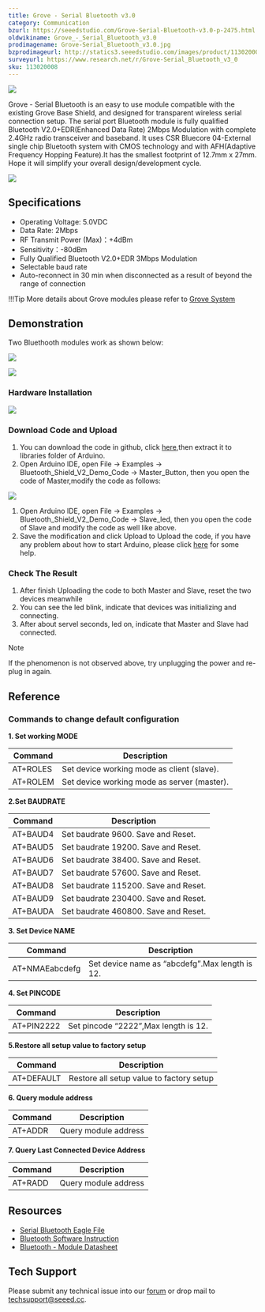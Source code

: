 ```yaml
---
title: Grove - Serial Bluetooth v3.0
category: Communication
bzurl: https://seeedstudio.com/Grove-Serial-Bluetooth-v3.0-p-2475.html
oldwikiname: Grove_-_Serial_Bluetooth_v3.0‏‎
prodimagename: Grove-Serial_Bluetooth_v3.0.jpg
bzprodimageurl: http://statics3.seeedstudio.com/images/product/113020008 1.jpg
surveyurl: https://www.research.net/r/Grove-Serial_Bluetooth_v3_0
sku: 113020008
---
```


![](https://raw.githubusercontent.com/SeeedDocument/Grove-Serial_Bluetooth_v3.0/master/img/Grove-Serial_Bluetooth_v3.0.jpg)

Grove - Serial Bluetooth is an easy to use module compatible with the existing Grove Base Shield, and designed for transparent wireless serial connection setup. The serial port Bluetooth module is fully qualified Bluetooth V2.0+EDR(Enhanced Data Rate) 2Mbps Modulation with complete 2.4GHz radio transceiver and baseband. It uses CSR Bluecore 04-External single chip Bluetooth system with CMOS technology and with AFH(Adaptive Frequency Hopping Feature).It has the smallest footprint of 12.7mm x 27mm. Hope it will simplify your overall design/development cycle.

[![](https://raw.githubusercontent.com/SeeedDocument/common/master/Get_One_Now_Banner.png)](https://www.seeedstudio.com/Grove-Serial-Bluetooth-v3.0-p-2475.html)

Specifications
--------------

-   Operating Voltage: 5.0VDC
-   Data Rate: 2Mbps
-   RF Transmit Power (Max)：+4dBm
-   Sensitivity：-80dBm
-   Fully Qualified Bluetooth V2.0+EDR 3Mbps Modulation
-   Selectable baud rate
-   Auto-reconnect in 30 min when disconnected as a result of beyond the range of connection

!!!Tip
    More details about Grove modules please refer to [Grove System](http://wiki.seeedstudio.com/Grove_System/)
    
Demonstration
-------------

Two Bluethooth modules work as shown below:

![](https://raw.githubusercontent.com/SeeedDocument/Grove-Serial_Bluetooth_v3.0/master/img/Ppt5.JPG)

![](https://raw.githubusercontent.com/SeeedDocument/Grove-Serial_Bluetooth_v3.0/master/img/Ppt6.JPG)

### Hardware Installation

![](https://raw.githubusercontent.com/SeeedDocument/Grove-Serial_Bluetooth_v3.0/master/img/Grove_serial_bluetooth_3_.jpg.png)

### Download Code and Upload

1.  You can download the code in github, click [here](https://github.com/Seeed-Studio/Bluetooth_Shield_V2_Demo_Code/archive/master.zip),then extract it to libraries folder of Arduino.
2.  Open Arduino IDE, open File -> Examples -> Bluetooth_Shield_V2_Demo_Code -> Master_Button, then you open the code of Master,modify the code as follows:

![](https://raw.githubusercontent.com/SeeedDocument/Grove-Serial_Bluetooth_v3.0/master/img/Grove_serial_bluetooth_4_.jpg.png)

1.  Open Arduino IDE, open File -> Examples -> Bluetooth_Shield_V2_Demo_Code -> Slave_led, then you open the code of Slave and modify the code as well like above.
2.  Save the modification and click Upload to Upload the code, if you have any problem about how to start Arduino, please click [here](/Getting_Started_with_Seeeduino) for some help.

### Check The Result

1.  After finish Uploading the code to both Master and Slave, reset the two devices meanwhile
2.  You can see the led blink, indicate that devices was initializing and connecting.
3.  After about servel seconds, led on, indicate that Master and Slave had connected.

<div class="admonition note">
<p class="admonition-title">Note</p>
If the phenomenon is not observed above, try unplugging the power and re-plug in again.
</div>


Reference
---------

### Commands to change default configuration

**1. Set working MODE**

| Command  | Description                                 |
|----------|---------------------------------------------|
| AT+ROLES | Set device working mode as client (slave).  |
| AT+ROLEM | Set device working mode as server (master). |

**2.Set BAUDRATE**

| Command  | Description                                 |
|----------|---------------------------------------------|
| AT+BAUD4 | Set baudrate 9600. Save and Reset.  |
| AT+BAUD5 | Set baudrate 19200. Save and Reset.  |
| AT+BAUD6 | Set baudrate 38400. Save and Reset.  |
| AT+BAUD7 | Set baudrate 57600. Save and Reset.  |
| AT+BAUD8 | Set baudrate 115200. Save and Reset.  |
| AT+BAUD9 | Set baudrate 230400. Save and Reset.  |
| AT+BAUDA | Set baudrate 460800. Save and Reset.  |


**3. Set Device NAME**

| Command        | Description                                    |
|----------------|------------------------------------------------|
| AT+NMAEabcdefg | Set device name as “abcdefg”.Max length is 12. |

**4. Set PINCODE**

| Command    | Description                          |
|------------|--------------------------------------|
| AT+PIN2222 | Set pincode “2222”,Max length is 12. |

**5.Restore all setup value to factory setup**

| Command    | Description                              |
|------------|------------------------------------------|
| AT+DEFAULT | Restore all setup value to factory setup |

**6. Query module address**

| Command | Description          |
|---------|----------------------|
| AT+ADDR | Query module address |

**7. Query Last Connected Device Address**

| Command | Description          |
|---------|----------------------|
| AT+RADD | Query module address |


Resources
---------

-   [Serial Bluetooth Eagle File](https://raw.githubusercontent.com/SeeedDocument/Grove-Serial_Bluetooth_v3.0/master/res/Grove-Serial_Bluetooth_eagle_file.zip)
-   [Bluetooth Software Instruction](https://github.com/SeeedDocument/Bluetooth_Shield_V2/blob/master/res/Bluetooth_en.pdf)
-   [Bluetooth - Module Datasheet](https://raw.githubusercontent.com/SeeedDocument/Grove-Serial_Bluetooth_v3.0/master/res/Bluetooth_module.pdf)

<!-- This Markdown file was created from http://www.seeedstudio.com/wiki/Grove_-_Serial_Bluetooth_v3.0 -->

## Tech Support
Please submit any technical issue into our [forum](http://forum.seeedstudio.com/) or drop mail to techsupport@seeed.cc. 